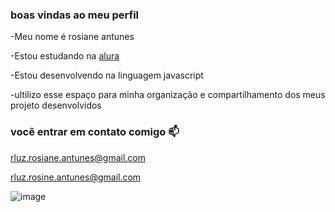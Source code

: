 ### boas vindas ao meu perfil 
 
 -Meu nome é rosiane antunes

-Estou estudando na [alura](https://www.com.br)

-Estou desenvolvendo  na linguagem javascript

-ultilizo  esse espaço para minha organização e compartilhamento dos meus projeto desenvolvidos
                   
### você entrar em contato comigo 📫

rluz.rosiane.antunes@gmail.com

rluz.rosine.antunes@gmail.com


![]()![image](https://github.com/user-attachments/assets/d78afb5c-3c36-4f81-ba41-de80d3e3cbee)
